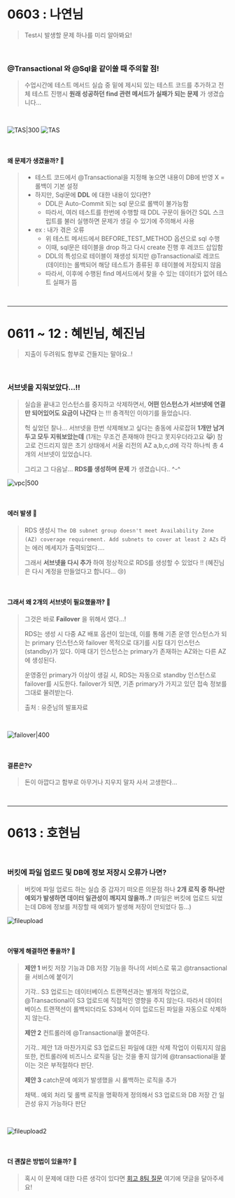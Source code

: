 # 0603 : 나연님
> Test시 발생할 문제 하나를 미리 알아봐요!

</br>

### @Transactional 와 @Sql을 같이쓸 때 주의할 점!
> 수업시간에 테스트 메서드 실습 중
> 밑에 제시되 있는 테스트 코드를 추가하고 전체 테스트 진행시
> __원래 성공하던 find 관련 메서드가 실패가 되는 문제__ 가 생겼습니다...

</br>

![TAS|300](resources/transactionalAndSql2.png)
![TAS](resources/transactionalAndSql1.png)

</br>

#### 왜 문제가 생겼을까? 🤔
> - 테스트 코드에서 @Transactional을 지정해 놓으면 내용이 DB에 반영 X = 롤백이 기본 설정
> - 하지만, Sql문에 __DDL__ 에 대한 내용이 있다면?
> 	- DDL은 Auto-Commit 되는 sql 문으로 롤백이 불가능함
> 	- 따라서, 여러 테스트를 한번에 수행할 때
> 	  DDL 구문이 들어간 SQL 스크립트를 불러 실행하면 문제가 생길 수 있기에 주의해서 사용
> 	  </br>
> - ex : 내가 겪은 오류
> 	- 위 테스트 메서드에서 BEFORE_TEST_METHOD 옵션으로 sql 수행
> 	- 이때, sql문은 테이블을 drop 하고 다시 create 진행 후 레코드 삽입함
> 	- DDL의 특성으로 테이블이 재생성 되지만
> 	  @Transactional로 레코드(데이터)는 롤백되어 해당 테스트가 종류된 후 테이블에 저장되지 않음
> 	- 따라서, 이후에 수행된 find 메서드에서 찾을 수 있는 데이터가 없어 테스트 실패가 뜸

</br>

---
# 0611 ~ 12 : 혜빈님, 혜진님
> 지출이 두려워도 함부로 건들지는 말아요..!

</br>

### 서브넷을 지워보았다...!!
> 실습을 끝내고 인스턴스를 중지하고 삭제하면서,
> __어떤 인스턴스가 서브넷에 연결만 되어있어도 요금이 나간다__ 는 !!! 충격적인 이야기를 들었습니다.
> 
> 헉 싶었던 찰나... 서브넷을 한번 삭제해보고 싶다는 충동에 사로잡혀 __1개만 남겨두고 모두 지워보았는데__
> (1개는 무조건 존재해야 한다고 못지우더라고요 😹)
> 참고로 건드리지 않은 초기 상태에서 서울 리전의 AZ a,b,c,d에 각각 하나씩 총 4개의 서브넷이 있었습니다.
> 
> 그리고 그 다음날... __RDS를 생성하며 문제__ 가 생겼습니다.. ^-^

![vpc|500](resources/vpc.jpg)

</br>

#### 에러 발생 🚨
> RDS 생성시
> `The DB subnet group doesn't meet Availability Zone (AZ) coverage requirement. Add subnets to cover at least 2 AZs`
>  라는 에러 메세지가 출력되었다....
> 
> 그래서 __서브넷을 다시 추가__ 하여 정상적으로 RDS를 생성할 수 있었다 !!
> (혜진님은 다시 계정을 만들었다고 합니다... 😢)

</br>

#### 그래서 왜 2개의 서브넷이 필요했을까? 🤔
> 그것은 바로 __Failover__ 을 위해서 였다...!
> 
> RDS는 생성 시 다중 AZ 배포 옵션이 있는데,
> 이를 통해 기존 운영 인스턴스가 되는 primary 인스턴스와 failover 목적으로 대기를 시킬 대기 인스턴스(standby)가 있다. 이때 대기 인스턴스는 primary가 존재하는 AZ와는 다른 AZ에 생성된다.
> 
> 운영중인 primary가 이상이 생길 시, RDS는 자동으로 standby 인스턴스로 failover를 시도한다.
> failover가 되면, 기존 primary가 가지고 있던 접속 정보를 그대로 물려받는다.
> 
> 출처 : 유준님의 발표자료

</br>

![failover|400](resources/failover.png)

</br>

#### 결론은?💡
> 돈이 아깝다고 함부로 아무거나 지우지 말자
> 사서 고생한다...

</br>

---
# 0613 : 호현님

</br>

### 버킷에 파일 업로드 및 DB에 정보 저장시 오류가 나면?
> 버킷에 파일 업로드 하는 실습 중 갑자기 떠오른 의문점 하나
> __2개 로직 중 하나만 예외가 발생하면 데이터 일관성이 깨지지 않을까..?__
> (파일은 버킷에 업로드 되었는데 DB에 정보를 저장할 때 예외가 발생해 저장이 안되었다 등...)

![fileupload](resources/fileupload.png)

</br>

#### 어떻게 해결하면 좋을까? 🤔
> __제안 1__
> 버킷 저장 기능과 DB 저장 기능을 하나의 서비스로 묶고 @transactional을 서비스에 붙이기
> 
> 기각..
> S3 업로드는 데이터베이스 트랜잭션과는 별개의 작업으로,
> @Transactional이 S3 업로드에 직접적인 영향을 주지 않는다.
> 따라서 데이터베이스 트랜잭션이 롤백되더라도 S3에서 이미 업로드된 파일을 자동으로 삭제하지 않는다.
> 
> __제안 2__
> 컨트롤러에 @Transactional을 붙여준다.
> 
> 기각..
> 제안 1과 마찬가지로 S3 업로드된 파일에 대한 삭제 작업이 이뤄지지 않음
> 또한, 컨트롤러에 비즈니스 로직을 담는 것을 좋지 않기에 @transactional을 붙이는 것은 부적절하다 판단.
> 
> __제안 3__
> catch문에 예외가 발생했을 시 롤백하는 로직을 추가
> 
> 채택..
> 예외 처리 및 롤백 로직을 명확하게 정의해서 S3 업로드와 DB 저장 간 일관성 유지 가능하다 판단

</br>

![fileupload2](resources/fileupload2.png)

</br>

#### 더 괜찮은 방법이 있을까? 🫵
> 혹시 이 문제에 대한 다른 생각이 있다면
> [회고 8팀 질문](https://www.notion.so/likelion/0613-0831314afd4a416f9617c0a5d3c620fb)
> 여기에 댓글을 달아주세요!